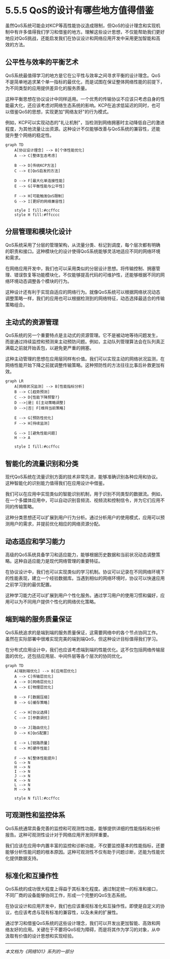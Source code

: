 # 5.5.5 QoS的设计有哪些地方值得借鉴

虽然QoS系统可能会对KCP等高性能协议造成限制，但QoS的设计理念和实现机制中有许多值得我们学习和借鉴的地方。理解这些设计思想，不仅能帮助我们更好地应对QoS挑战，还能启发我们在协议设计和网络应用开发中采用更加智能和高效的方法。

## 公平性与效率的平衡艺术

QoS系统最值得学习的地方是它在公平性与效率之间寻求平衡的设计理念。QoS不是简单地追求某个单一指标的最优化，而是试图在保证整体网络性能的前提下，为不同类型的应用提供差异化的服务质量。

这种平衡思想在协议设计中同样适用。一个优秀的传输协议不应该只考虑自身的性能最大化，还应该考虑对网络生态系统的影响。KCP在追求低延迟的同时，也可以借鉴QoS的思想，实现更加"网络友好"的行为模式。

例如，KCP可以实现动态的"礼让机制"，当检测到网络拥塞时主动降低自己的激进程度，为其他流量让出资源。这种设计不仅能够改善与QoS系统的兼容性，还能提升整个网络的稳定性。

```mermaid
graph TD
    A[协议设计理念] --> B[个体性能优化]
    A --> C[整体生态考虑]
    
    B --> D[传统KCP方法]
    C --> E[QoS启发的方法]
    
    D --> F[最大化单连接性能]
    E --> G[平衡性能与公平性]
    
    F --> H[可能触发QoS限制]
    G --> I[更好的网络兼容性]
    
    style I fill:#ccffcc
    style H fill:#ffcccc
```

## 分层管理和模块化设计

QoS系统采用了分层的管理架构，从流量分类、标记到调度，每个层次都有明确的职责和接口。这种模块化的设计使得QoS系统能够灵活地适应不同的网络环境和需求。

在网络应用开发中，我们也可以采用类似的分层设计思想。将传输控制、拥塞管理、错误恢复等功能模块化，不仅能够提高代码的可维护性，还能够根据不同的网络环境动态调整各个模块的行为。

这种设计还有利于实现自适应的网络行为。就像QoS系统可以根据网络状况动态调整策略一样，我们的应用也可以根据检测到的网络特征，动态选择最适合的传输策略组合。

## 主动式的资源管理

QoS系统的另一个重要特点是主动式的资源管理。它不是被动地等待问题发生，而是通过持续监控和预测来主动预防问题。例如，主动队列管理算法会在队列真正满载之前就开始丢包，以避免更严重的拥塞。

这种主动管理的思想在应用层同样有价值。我们可以实现主动的网络状况监测，在网络性能开始下降之前就调整传输策略。这种预防性的方法往往比事后补救更加有效。

```mermaid
graph LR
    A[网络状况监测] --> B[性能指标分析]
    B --> C[趋势预测]
    C --> D{性能下降预警?}
    D -->|是| E[主动策略调整]
    D -->|否| F[维持当前策略]
    
    E --> G[预防性优化]
    F --> H[持续监测]
    
    G --> I[避免性能问题]
    H --> A
    
    style I fill:#ccffcc
```

## 智能化的流量识别和分类

现代QoS系统在流量识别方面的技术非常先进，能够准确识别各种应用和协议。这种智能化的识别能力值得我们在应用设计中借鉴。

我们可以在应用中实现类似的智能识别机制，用于识别不同类型的数据流。例如，在一个多媒体应用中，可以自动识别音频流、视频流和控制信令，并为它们应用不同的传输策略。

这种分类思想还可以扩展到用户行为分析。通过分析用户的使用模式，应用可以预测用户的需求，并提前优化相应的网络资源分配。

## 动态适应和学习能力

高级的QoS系统具备学习和适应能力，能够根据历史数据和当前状况动态调整策略。这种自适应能力是现代网络管理的重要特征。

在协议设计中，我们也可以实现类似的学习机制。协议可以记录在不同网络环境下的性能表现，建立一个经验数据库。当遇到相似的网络环境时，协议可以快速应用之前学习到的最优配置。

这种学习能力还可以扩展到用户个性化服务。通过学习用户的使用习惯和偏好，应用可以为不同用户提供个性化的网络优化策略。

## 端到端的服务质量保证

QoS系统追求的是端到端的服务质量保证，这需要网络中的各个节点协同工作。虽然在实际部署中很难实现完美的端到端QoS，但这种设计目标值得我们学习。

在分布式应用设计中，我们也应该考虑端到端的性能优化。这不仅包括网络传输层面的优化，还包括应用层、中间件层等各个层次的协同优化。

```mermaid
graph TD
    A[端到端优化] --> B[应用层优化]
    A --> C[传输层优化]
    A --> D[网络层优化]
    A --> E[物理层优化]
    
    B --> F[数据压缩]
    B --> G[缓存策略]
    
    C --> H[协议选择]
    C --> I[参数调优]
    
    D --> J[路由优化]
    D --> K[QoS配置]
    
    E --> L[链路质量]
    E --> M[硬件性能]
    
    F --> N[整体性能提升]
    G --> N
    H --> N
    I --> N
    J --> N
    K --> N
    L --> N
    M --> N
    
    style N fill:#ccffcc
```

## 可观测性和监控体系

QoS系统通常具备完善的监控和可观测性功能，能够提供详细的性能指标和分析报告。这种可观测性设计对于网络应用开发同样重要。

我们应该在应用中内置丰富的监控和诊断功能，不仅要监控基本的性能指标，还要能够分析性能问题的根本原因。这种可观测性不仅有助于问题诊断，还能为性能优化提供数据支持。

## 标准化和互操作性

QoS系统的成功很大程度上得益于其标准化程度。通过制定统一的标准和接口，不同厂商的设备能够协同工作，形成一个完整的QoS生态系统。

在协议设计和应用开发中，我们也应该重视标准化和互操作性。即使是自定义的协议，也应该考虑与现有标准的兼容性，以及未来的扩展性。

通过学习和借鉴QoS系统的这些设计理念，我们可以开发出更加智能、高效和网络友好的应用。关键在于不要将QoS视为障碍，而是将其作为学习的对象，从中汲取有价值的设计思想和实现经验。

---

*本文档为《网络101》系列的一部分*
